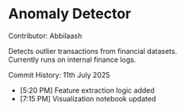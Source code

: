 # Anomaly Detector  

Contributor: Abbilaash  

Detects outlier transactions from financial datasets.  
Currently runs on internal finance logs.  

Commit History:
11th July 2025
- [5:20 PM] Feature extraction logic added
- [7:15 PM] Visualization notebook updated
